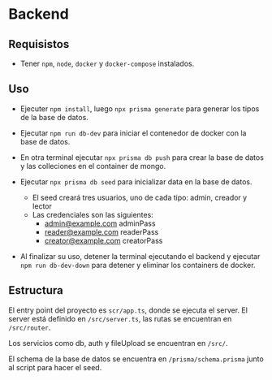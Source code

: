 # Backend

## Requisistos

- Tener `npm`, `node`, `docker` y `docker-compose` instalados.

## Uso

- Ejecuter `npm install`, luego `npx prisma generate` para generar los tipos de la base de datos.

- Ejecutar `npm run db-dev` para iniciar el contenedor de docker con la base de datos.

- En otra terminal ejecutar `npx prisma db push` para crear la base de datos y las colleciones en el container de mongo.

- Ejecutar `npx prisma db seed` para inicializar data en la base de datos.

    - El seed creará tres usuarios, uno de cada tipo: admin, creador y lector
    - Las credenciales son las siguientes:
        - admin@example.com adminPass
        - reader@example.com readerPass
        - creator@example.com creatorPass

- Al finalizar su uso, detener la terminal ejecutando el backend y ejecutar `npm run db-dev-down` para detener y eliminar los containers de docker.

## Estructura

El entry point del proyecto es `scr/app.ts`, donde se ejecuta el server. El server está definido en `/src/server.ts`, las rutas se encuentran en `/src/router`.

Los servicios como db, auth y fileUpload se encuentran en `/src/`.

El schema de la base de datos se encuentra en `/prisma/schema.prisma` junto al script para hacer el seed.
